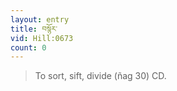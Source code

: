 ```yaml
---
layout: entry
title: བསྙོར་
vid: Hill:0673
count: 0
---
```

> To sort, sift, divide (ñag 30) CD\.


